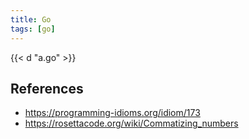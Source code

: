 ```yaml
---
title: Go
tags: [go]
---
```


{{< d "a.go" >}}

## References

- <https://programming-idioms.org/idiom/173>
- <https://rosettacode.org/wiki/Commatizing_numbers>
